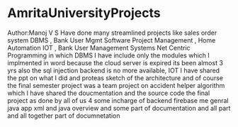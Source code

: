 # AmritaUniversityProjects

Author:Manoj V S
Have done many streamlined projects like sales order system DBMS , Bank User Mgmt Software Project Management , Home Automation IOT , Bank User Management Systems Net Centric Programming
in which DBMS I have include only the modules which I implmented in word because the cloud server is expired  its been almost 3 yrs also the sql injection backend is no more available, IOT I have shared the ppt on what I did
and proteas sketch of the architecture and of course the final semester project  was a team project on accident helper algorithm which I have shared the doucmentation and the source code the final project as done by all of us 4 some incharge of backend firebase me genral java app xml and java overview and some part of documentation and all part and all together part of documnetation
